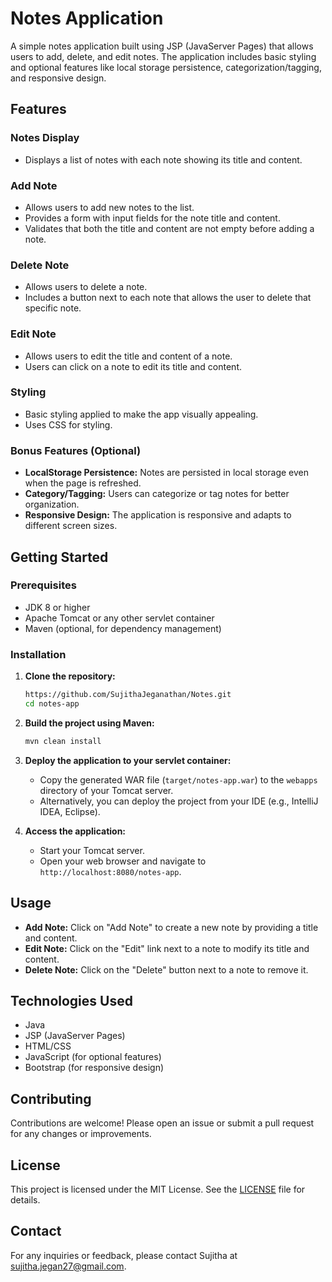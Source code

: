 # Notes Application

A simple notes application built using JSP (JavaServer Pages) that allows users to add, delete, and edit notes. The application includes basic styling and optional features like local storage persistence, categorization/tagging, and responsive design.

## Features

### Notes Display
- Displays a list of notes with each note showing its title and content.

### Add Note
- Allows users to add new notes to the list.
- Provides a form with input fields for the note title and content.
- Validates that both the title and content are not empty before adding a note.

### Delete Note
- Allows users to delete a note.
- Includes a button next to each note that allows the user to delete that specific note.

### Edit Note
- Allows users to edit the title and content of a note.
- Users can click on a note to edit its title and content.

### Styling
- Basic styling applied to make the app visually appealing.
- Uses CSS for styling.

### Bonus Features (Optional)
- **LocalStorage Persistence:** Notes are persisted in local storage even when the page is refreshed.
- **Category/Tagging:** Users can categorize or tag notes for better organization.
- **Responsive Design:** The application is responsive and adapts to different screen sizes.

## Getting Started

### Prerequisites
- JDK 8 or higher
- Apache Tomcat or any other servlet container
- Maven (optional, for dependency management)

### Installation

1. **Clone the repository:**
    ```bash
    https://github.com/SujithaJeganathan/Notes.git
    cd notes-app
    ```

2. **Build the project using Maven:**
    ```bash
    mvn clean install
    ```

3. **Deploy the application to your servlet container:**
    - Copy the generated WAR file (`target/notes-app.war`) to the `webapps` directory of your Tomcat server.
    - Alternatively, you can deploy the project from your IDE (e.g., IntelliJ IDEA, Eclipse).

4. **Access the application:**
    - Start your Tomcat server.
    - Open your web browser and navigate to `http://localhost:8080/notes-app`.

## Usage

- **Add Note:** Click on "Add Note" to create a new note by providing a title and content.
- **Edit Note:** Click on the "Edit" link next to a note to modify its title and content.
- **Delete Note:** Click on the "Delete" button next to a note to remove it.

## Technologies Used

- Java
- JSP (JavaServer Pages)
- HTML/CSS
- JavaScript (for optional features)
- Bootstrap (for responsive design)

## Contributing

Contributions are welcome! Please open an issue or submit a pull request for any changes or improvements.

## License

This project is licensed under the MIT License. See the [LICENSE](LICENSE) file for details.

## Contact

For any inquiries or feedback, please contact Sujitha at sujitha.jegan27@gmail.com.

